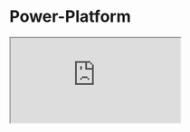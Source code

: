 # Power-Platform
<iframe src="https://youtu.be/19cFz0guKf4?si=ntDrHxKXX5kt2IpP" title="test"></iframe>
